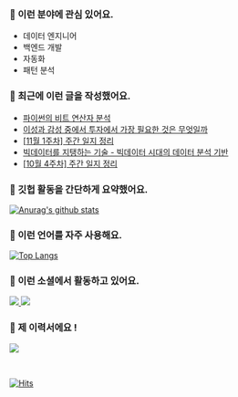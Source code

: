 ### 📡 이런 분야에 관심 있어요.

- 데이터 엔지니어
- 백엔드 개발
- 자동화
- 패턴 분석

### 📝 최근에 이런 글을 작성했어요.

<!-- BLOG-POST-LIST:START -->
- [파이썬의 비트 연산자 분석](https://blex.me/@mildsalmon/%ED%8C%8C%EC%9D%B4%EC%8D%AC%EC%9D%98-%EB%B9%84%ED%8A%B8-%EC%97%B0%EC%82%B0%EC%9E%90-%EB%B6%84%EC%84%9D)
- [이성과 감성 중에서 투자에서 가장 필요한 것은 무엇일까](https://blex.me/@mildsalmon/%EC%9D%B4%EC%84%B1%EA%B3%BC-%EA%B0%90%EC%84%B1-%EC%A4%91%EC%97%90%EC%84%9C-%ED%88%AC%EC%9E%90%EC%97%90%EC%84%9C-%EA%B0%80%EC%9E%A5-%ED%95%84%EC%9A%94%ED%95%9C-%EA%B2%83%EC%9D%80-%EB%AC%B4%EC%97%87%EC%9D%BC%EA%B9%8C)
- [[11월 1주차] 주간 일지 정리](https://blex.me/@mildsalmon/11%EC%9B%94-1%EC%A3%BC%EC%B0%A8-%EC%A3%BC%EA%B0%84-%EC%9D%BC%EC%A7%80-%EC%A0%95%EB%A6%AC)
- [빅데이터를 지탱하는 기술 - 빅데이터 시대의 데이터 분석 기반](https://blex.me/@mildsalmon/%EB%B9%85%EB%8D%B0%EC%9D%B4%ED%84%B0%EB%A5%BC-%EC%A7%80%ED%83%B1%ED%95%98%EB%8A%94-%EA%B8%B0%EC%88%A0-%EB%B9%85%EB%8D%B0%EC%9D%B4%ED%84%B0-%EC%8B%9C%EB%8C%80%EC%9D%98-%EB%8D%B0%EC%9D%B4%ED%84%B0-%EB%B6%84%EC%84%9D-%EA%B8%B0%EB%B0%98)
- [[10월 4주차] 주간 일지 정리](https://blex.me/@mildsalmon/10%EC%9B%94-4%EC%A3%BC%EC%B0%A8-%EC%A3%BC%EA%B0%84-%EC%9D%BC%EC%A7%80-%EC%A0%95%EB%A6%AC)
<!-- BLOG-POST-LIST:END -->

### 📑 깃헙 활동을 간단하게 요약했어요.

[![Anurag's github stats](https://github-readme-stats.vercel.app/api?username=mildsalmon&count_private=false&show_icons=true)](https://github.com/mildsalmon)

### 🥇 이런 언어를 자주 사용해요.

[![Top Langs](https://github-readme-stats.vercel.app/api/top-langs/?username=mildsalmon&hide=html)](https://github.com/mildsalmon)

### 🔮 이런 소셜에서 활동하고 있어요.

<p>

<a href="https://blex.me/@mildsalmon/about">
    <img src="http://img.shields.io/badge/BLOG-black?style=plastic&logo=bloglovin">
</a>

<a href="https://solved.ac/profile/mildsalmon">
    <img src="http://img.shields.io/badge/backjoon-blueviolet?style=plastic">
</a>

### 📜 제 이력서에요 !

<!-- <a href="https://mildsalmon.notion.site/c6540c28f55a4d90b4d2dcb181e15307">
    <img src="https://img.shields.io/badge/Resume-orange?style=social&logo=MailChimp">
</a>

<a href="https://mildsalmon.notion.site/c6540c28f55a4d90b4d2dcb181e15307">
    <img src="https://img.shields.io/badge/Resume-orange?style=plastic&logo=MailChimp">
</a>
    
<a href="https://mildsalmon.notion.site/c6540c28f55a4d90b4d2dcb181e15307">
    <img src="https://img.shields.io/badge/Resume-orange?style=plastic&logo=Jordan">
</a>
    
<a href="https://mildsalmon.notion.site/c6540c28f55a4d90b4d2dcb181e15307">
    <img src="https://img.shields.io/badge/Resume-orange?style=plastic&logo=GreenSock">
</a> -->
    
<a href="https://mildsalmon.notion.site/c6540c28f55a4d90b4d2dcb181e15307">
    <img src="https://img.shields.io/badge/Resume-orange?style=plastic&logo=Notion">
</a>
    

<p>
<br>

[![Hits](https://hits.seeyoufarm.com/api/count/incr/badge.svg?url=https%3A%2F%2Fgithub.com%2Fmildsalmon)](https://hits.seeyoufarm.com)
